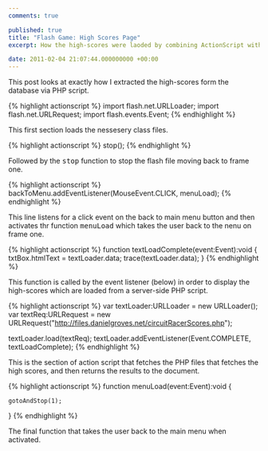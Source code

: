 ```yaml
---
comments: true

published: true
title: "Flash Game: High Scores Page"
excerpt: How the high-scores were laoded by combining ActionScript with a server-side PHP script.

date: 2011-02-04 21:07:44.000000000 +00:00
---
```

This post looks at exactly how I extracted the high-scores form the database via PHP script.  

{% highlight actionscript %}
import flash.net.URLLoader;
import flash.net.URLRequest;
import flash.events.Event;
{% endhighlight %}

This first section loads the nessesery class files.  

{% highlight actionscript %}
stop();
{% endhighlight %}

Followed by the <tt>stop</tt> function to stop the flash file moving back to frame one.  

{% highlight actionscript %}
backToMenu.addEventListener(MouseEvent.CLICK, menuLoad);
{% endhighlight %}

This line listens for a click event on the back to main menu button and then activates thr function <tt>menuLoad</tt> which takes the user back to the nenu on frame one.  

{% highlight actionscript %}
function textLoadComplete(event:Event):void
{
        txtBox.htmlText = textLoader.data;
		trace(textLoader.data);
}
{% endhighlight %}

This function is called by the event listener (below) in order to display the high-scores which are loaded from a server-side PHP script.  

{% highlight actionscript %}
var textLoader:URLLoader = new URLLoader();
var textReq:URLRequest = new URLRequest("http://files.danielgroves.net/circuitRacerScores.php");

textLoader.load(textReq);
textLoader.addEventListener(Event.COMPLETE, textLoadComplete);
{% endhighlight %}

This is the section of action script that fetches the PHP files that fetches the high scores, and then returns the results to the document.  

{% highlight actionscript %}
function menuLoad(event:Event):void
{
	
	gotoAndStop(1);
	
}
{% endhighlight %}

The final function that takes the user back to the main menu when activated.  
